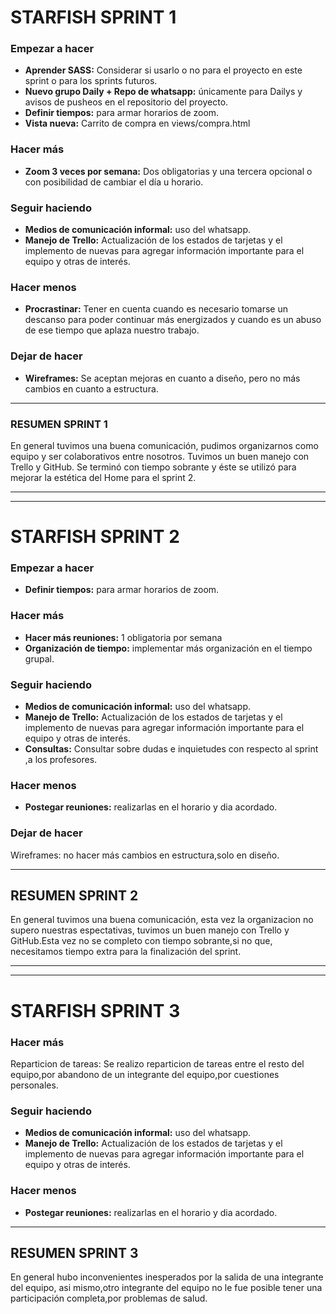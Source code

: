 # STARFISH SPRINT 1 #
### **Empezar a hacer** ###
*  **Aprender SASS:** Considerar si usarlo o no para el proyecto en este sprint o para los sprints futuros.
*  **Nuevo grupo Daily + Repo de whatsapp:** únicamente para Dailys y avisos de pusheos en el repositorio del proyecto.
* **Definir tiempos:** para armar horarios de zoom.
* **Vista nueva:** Carrito de compra en views/compra.html

### **Hacer más**
* **Zoom 3 veces por semana:** Dos obligatorias y una tercera opcional o con posibilidad de cambiar el día u horario.
### **Seguir haciendo**
* **Medios de comunicación informal:** uso del whatsapp.
* **Manejo de Trello:** Actualización de los estados de tarjetas y el implemento de nuevas para agregar información importante para el equipo y otras de interés.
### **Hacer menos**
* **Procrastinar:** Tener en cuenta cuando es necesario tomarse un descanso para poder continuar más energizados y cuando es un abuso de ese tiempo que aplaza nuestro trabajo.
### **Dejar de hacer**
* **Wireframes:** Se aceptan mejoras en cuanto a diseño, pero no más cambios en cuanto a estructura.
-------------------------------------

### RESUMEN SPRINT 1
En general tuvimos una buena comunicación, pudimos organizarnos como equipo y ser colaborativos entre nosotros. Tuvimos un buen manejo con Trello y GitHub. Se terminó con tiempo sobrante y éste se utilizó para mejorar la estética del Home para el sprint 2.


********************************************************************
********************************************************************
# STARFISH SPRINT 2 #

### **Empezar a hacer** ###
* **Definir tiempos:** para armar horarios de zoom.

### **Hacer más**
* **Hacer más reuniones:** 1 obligatoria por semana
* **Organización de tiempo:** implementar más organización en el tiempo grupal.

### **Seguir haciendo**
* **Medios de comunicación informal:** uso del whatsapp.
* **Manejo de Trello:** Actualización de los estados de tarjetas y el implemento de nuevas para agregar información importante para el equipo y otras de interés.
* **Consultas:** Consultar sobre dudas e inquietudes con respecto al sprint ,a los profesores.

### **Hacer menos**
* **Postegar reuniones:** realizarlas en el horario y dia acordado.

### **Dejar de hacer**
Wireframes: no hacer más cambios en estructura,solo en diseño.

-------------------------------

## RESUMEN SPRINT 2
En general tuvimos una buena comunicación, esta vez la organizacion no supero nuestras espectativas, tuvimos un buen manejo con Trello y GitHub.Esta vez no se completo con tiempo sobrante,si no que, necesitamos tiempo extra para la finalización del sprint.



********************************************************************
********************************************************************

# STARFISH SPRINT 3 #

### **Hacer más**

Reparticion de tareas: Se realizo reparticion de tareas entre el resto del equipo,por abandono de un integrante del equipo,por cuestiones personales.

### **Seguir haciendo**
* **Medios de comunicación informal:** uso del whatsapp.
* **Manejo de Trello:** Actualización de los estados de tarjetas y el implemento de nuevas para agregar información importante para el equipo y otras de interés.


### **Hacer menos**
* **Postegar reuniones:** realizarlas en el horario y dia acordado.



--------------------------------------
## RESUMEN SPRINT 3
En general hubo inconvenientes inesperados por la salida de una integrante del equipo, asi mismo,otro integrante del equipo no le fue posible tener una participación completa,por problemas de salud.




